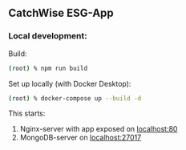 ## CatchWise ESG-App

### Local development:

Build: 
```bash
(root) % npm run build
```

Set up locally (with Docker Desktop):

```bash
(root) % docker-compose up --build -d
```

This starts:
1. Nginx-server with app exposed on [localhost:80](http://localhost:80)
2. MongoDB-server on [localhost:27017](http://localhost:27017)

